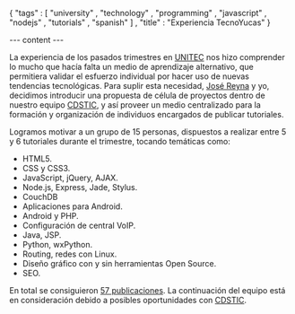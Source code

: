 { "tags" : [
    "university"
  , "technology"
  , "programming"
  , "javascript"
  , "nodejs"
  , "tutorials"
  , "spanish"
  ]
, "title" : "Experiencia TecnoYucas"
}

--- content ---

[jobliz]:      https://twitter.com/jobliz     "José Reyna en Twitter"
[unitecve]:    https://twitter.com/unitecve   "UNITEC en Twitter"
[CDS_tic]:     https://twitter.com/cds_tic    "CDSTIC en Twitter"
[tecnoyucas]:  https://twitter.com/tecnoyucas "TecnoYucas en Twitter"

La experiencia de los pasados trimestres en [UNITEC][unitecve] nos hizo comprender
lo mucho que hacía falta un medio de aprendizaje alternativo, que permitiera
validar el esfuerzo individual por hacer uso de nuevas tendencias tecnológicas.
Para suplir esta necesidad, [José Reyna][jobliz] y yo, decidimos introducir
una propuesta de célula de proyectos dentro de nuestro equipo [CDSTIC][CDS_tic],
y así proveer un medio centralizado para la formación y organización
de individuos encargados de publicar tutoriales.

Logramos motivar a un grupo de 15 personas, dispuestos a realizar entre 5 y 6 tutoriales
durante el trimestre, tocando temáticas como:

-   HTML5.
-   CSS y CSS3.
-   JavaScript, jQuery, AJAX.
-   Node.js, Express, Jade, Stylus.
-   CouchDB
-   Aplicaciones para Android.
-   Android y PHP.
-   Configuración de central VoIP.
-   Java, JSP.
-   Python, wxPython.
-   Routing, redes con Linux.
-   Diseño gráfico con y sin herramientas Open Source.
-   SEO.

En total se consiguieron [57 publicaciones](http://yucazos.tumblr.com/archive).
La continuación del equipo está en consideración debido a posibles oportunidades
con [CDSTIC][CDS_tic].
